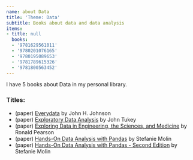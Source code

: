 ```yaml
---
name: about Data
title: 'Theme: Data'
subtitle: Books about data and data analysis
items:
- title: null
  books:
  - '9781629561011'
  - '9780201076165'
  - '9780195089653'
  - '9781789615326'
  - '9781800563452'
---
```

I have 5 books about Data in my personal library.

### Titles:
- (paper) [Everydata](/books/info/9781629561011) by John H. Johnson
- (paper) [Exploratory Data Analysis](/books/info/9780201076165) by John Tukey
- (paper) [Exploring Data in Engineering, the Sciences, and Medicine](/books/info/9780195089653) by Ronald Pearson
- (paper) [Hands-On Data Analysis with Pandas](/books/info/9781789615326) by Stefanie Molin
- (paper) [Hands-On Data Analysis with Pandas - Second Edition](/books/info/9781800563452) by Stefanie Molin
